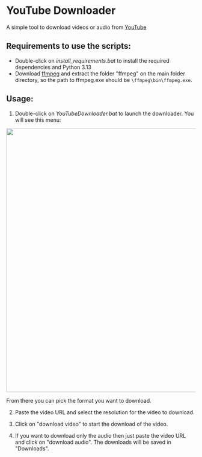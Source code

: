 # YouTube Downloader
A simple tool to download videos or audio from [YouTube](https://www.youtube.com)



## Requirements to use the scripts:

  - Double-click on _install_requirements.bat_ to install the required dependencies and Python 3.13
  - Download [ffmpeg](https://www.gyan.dev/ffmpeg/builds/ffmpeg-release-full.7z) and extract the folder "ffmpeg" on the main folder directory, so the path to ffmpeg.exe should be `\ffmpeg\bin\ffmpeg.exe`.
  
  

## Usage:

1. Double-click on _YouTubeDownloader.bat_ to launch the downloader. You will see this menu:

<img src="https://files.catbox.moe/8dikoe.png" width="700"/>

   From there you can pick the format you want to download.

2. Paste the video URL and select the resolution for the video to download.
   
3. Click on "download video" to start the download of the video.

4. If you want to download only the audio then just paste the video URL and click on "download audio". The downloads will be saved in "Downloads".



